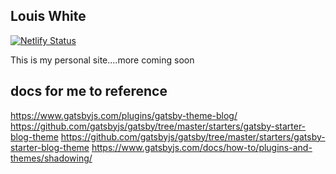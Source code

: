 ## Louis White

[![Netlify Status](https://api.netlify.com/api/v1/badges/fef10948-ee1a-4cb6-a0bb-d1a273b43c12/deploy-status)](https://app.netlify.com/sites/portfolio-louiswhite/deploys)

This is my personal site....more coming soon

## docs for me to reference
https://www.gatsbyjs.com/plugins/gatsby-theme-blog/
https://github.com/gatsbyjs/gatsby/tree/master/starters/gatsby-starter-blog-theme
https://github.com/gatsbyjs/gatsby/tree/master/starters/gatsby-starter-blog-theme
https://www.gatsbyjs.com/docs/how-to/plugins-and-themes/shadowing/
